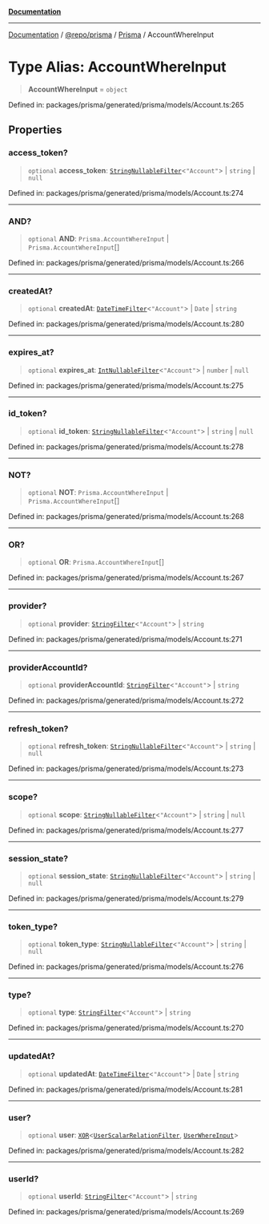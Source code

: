 [**Documentation**](../../../../../README.md)

***

[Documentation](../../../../../README.md) / [@repo/prisma](../../../README.md) / [Prisma](../README.md) / AccountWhereInput

# Type Alias: AccountWhereInput

> **AccountWhereInput** = `object`

Defined in: packages/prisma/generated/prisma/models/Account.ts:265

## Properties

### access\_token?

> `optional` **access\_token**: [`StringNullableFilter`](StringNullableFilter.md)\<`"Account"`\> \| `string` \| `null`

Defined in: packages/prisma/generated/prisma/models/Account.ts:274

***

### AND?

> `optional` **AND**: `Prisma.AccountWhereInput` \| `Prisma.AccountWhereInput`[]

Defined in: packages/prisma/generated/prisma/models/Account.ts:266

***

### createdAt?

> `optional` **createdAt**: [`DateTimeFilter`](DateTimeFilter.md)\<`"Account"`\> \| `Date` \| `string`

Defined in: packages/prisma/generated/prisma/models/Account.ts:280

***

### expires\_at?

> `optional` **expires\_at**: [`IntNullableFilter`](IntNullableFilter.md)\<`"Account"`\> \| `number` \| `null`

Defined in: packages/prisma/generated/prisma/models/Account.ts:275

***

### id\_token?

> `optional` **id\_token**: [`StringNullableFilter`](StringNullableFilter.md)\<`"Account"`\> \| `string` \| `null`

Defined in: packages/prisma/generated/prisma/models/Account.ts:278

***

### NOT?

> `optional` **NOT**: `Prisma.AccountWhereInput` \| `Prisma.AccountWhereInput`[]

Defined in: packages/prisma/generated/prisma/models/Account.ts:268

***

### OR?

> `optional` **OR**: `Prisma.AccountWhereInput`[]

Defined in: packages/prisma/generated/prisma/models/Account.ts:267

***

### provider?

> `optional` **provider**: [`StringFilter`](StringFilter.md)\<`"Account"`\> \| `string`

Defined in: packages/prisma/generated/prisma/models/Account.ts:271

***

### providerAccountId?

> `optional` **providerAccountId**: [`StringFilter`](StringFilter.md)\<`"Account"`\> \| `string`

Defined in: packages/prisma/generated/prisma/models/Account.ts:272

***

### refresh\_token?

> `optional` **refresh\_token**: [`StringNullableFilter`](StringNullableFilter.md)\<`"Account"`\> \| `string` \| `null`

Defined in: packages/prisma/generated/prisma/models/Account.ts:273

***

### scope?

> `optional` **scope**: [`StringNullableFilter`](StringNullableFilter.md)\<`"Account"`\> \| `string` \| `null`

Defined in: packages/prisma/generated/prisma/models/Account.ts:277

***

### session\_state?

> `optional` **session\_state**: [`StringNullableFilter`](StringNullableFilter.md)\<`"Account"`\> \| `string` \| `null`

Defined in: packages/prisma/generated/prisma/models/Account.ts:279

***

### token\_type?

> `optional` **token\_type**: [`StringNullableFilter`](StringNullableFilter.md)\<`"Account"`\> \| `string` \| `null`

Defined in: packages/prisma/generated/prisma/models/Account.ts:276

***

### type?

> `optional` **type**: [`StringFilter`](StringFilter.md)\<`"Account"`\> \| `string`

Defined in: packages/prisma/generated/prisma/models/Account.ts:270

***

### updatedAt?

> `optional` **updatedAt**: [`DateTimeFilter`](DateTimeFilter.md)\<`"Account"`\> \| `Date` \| `string`

Defined in: packages/prisma/generated/prisma/models/Account.ts:281

***

### user?

> `optional` **user**: [`XOR`](XOR.md)\<[`UserScalarRelationFilter`](UserScalarRelationFilter.md), [`UserWhereInput`](UserWhereInput.md)\>

Defined in: packages/prisma/generated/prisma/models/Account.ts:282

***

### userId?

> `optional` **userId**: [`StringFilter`](StringFilter.md)\<`"Account"`\> \| `string`

Defined in: packages/prisma/generated/prisma/models/Account.ts:269
